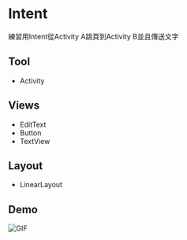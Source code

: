  # Intent 
 練習用Intent從Activity A跳頁到Activity B並且傳送文字


## Tool 


* Activity 


## Views 

* EditText 
* Button 
* TextView 

## Layout

* LinearLayout

Demo
--
![GIF](Intent_Demo.gif)

